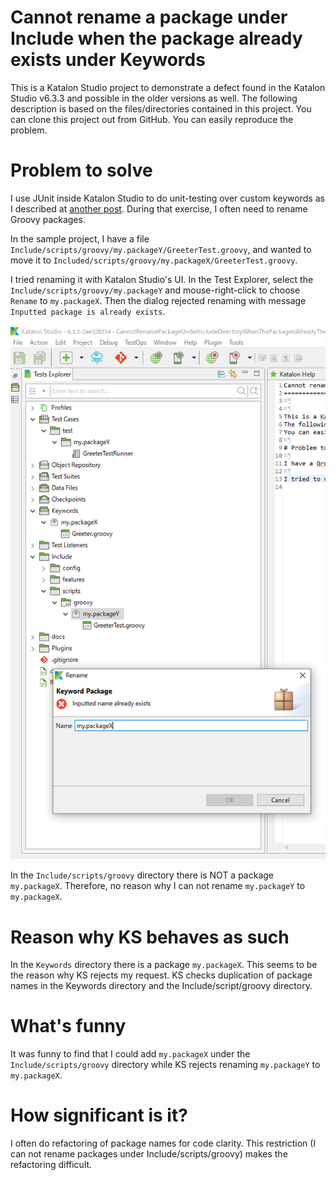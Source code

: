 Cannot rename a package under Include when the package already exists under Keywords
==============================


This is a Katalon Studio project to demonstrate a defect found in the Katalon Studio v6.3.3 and possible in the older versions as well.
The following description is based on the files/directories contained in this project. You can clone this project out from GitHub.
You can easily reproduce the problem.

# Problem to solve

I use JUnit inside Katalon Studio to do unit-testing over custom keywords as I described at [another post](https://forum.katalon.com/t/junit4-katalon-studio-integration-by-a-built-in-keyword/17637/5).
During that exercise, I often need to rename Groovy packages.

In the sample project, I have a file `Include/scripts/groovy/my.packageY/GreeterTest.groovy`, and wanted to move it to `Included/scripts/groovy/my.packageX/GreeterTest.groovy`.

I tried renaming it with Katalon Studio's UI. In the Test Explorer, select the `Include/scripts/groovy/my.packageY` and mouse-right-click to choose `Rename` to `my.packageX`.
Then the dialog rejected renaming with message `Inputted package is already exists`.

![diaglog with error](docs/images/Inputted_name_already_exists.PNG)

In the `Include/scripts/groovy` directory there is NOT a package `my.packageX`. Therefore, no reason why I can not rename `my.packageY` to `my.packageX`.

# Reason why KS behaves as such

In the `Keywords` directory there is a package `my.packageX`.
This seems to be the reason why KS rejects my request.
KS checks duplication of package names in the Keywords directory and the Include/script/groovy directory.

# What's funny

It was funny to find that I could add `my.packageX` under the `Include/scripts/groovy` directory while KS rejects renaming `my.packageY` to `my.packageX`.


# How significant is it?

I often do refactoring of package names for code clarity. This restriction (I can not rename packages under Include/scripts/groovy) makes the refactoring difficult.
